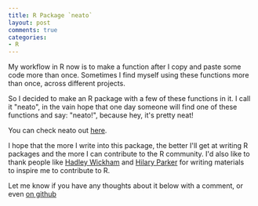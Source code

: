 ```yaml
---
title: R Package `neato`
layout: post
comments: true
categories:
- R
---
```


My workflow in R now is to make a function after I copy and paste some code more than once. Sometimes I find myself using these functions more than once, across different projects.

So I decided to make an R package with a few of these functions in it. I call it "neato", in the vain hope that one day someone will find one of these functions and say: "neato!", because hey, it's pretty neat!

You can check neato out [here](https://github.com/tierneyn/neato).

I hope that the more I write into this package, the better I'll get at writing R packages and the more I can contribute to the R community. I'd also like to thank people like [Hadley Wickham](http://r-pkgs.had.co.nz/) and [Hilary Parker](http://hilaryparker.com/2014/04/29/writing-an-r-package-from-scratch/) for writing materials to inspire me to contribute to R.

Let me know if you have any thoughts about it below with a comment, or even [on github](https://github.com/tierneyn/neato)